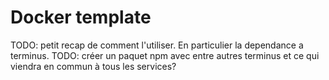 # Docker template

TODO: petit recap de comment l'utiliser. En particulier la dependance a terminus. TODO: créer un paquet npm avec entre autres terminus et ce qui viendra en commun à tous les services?
